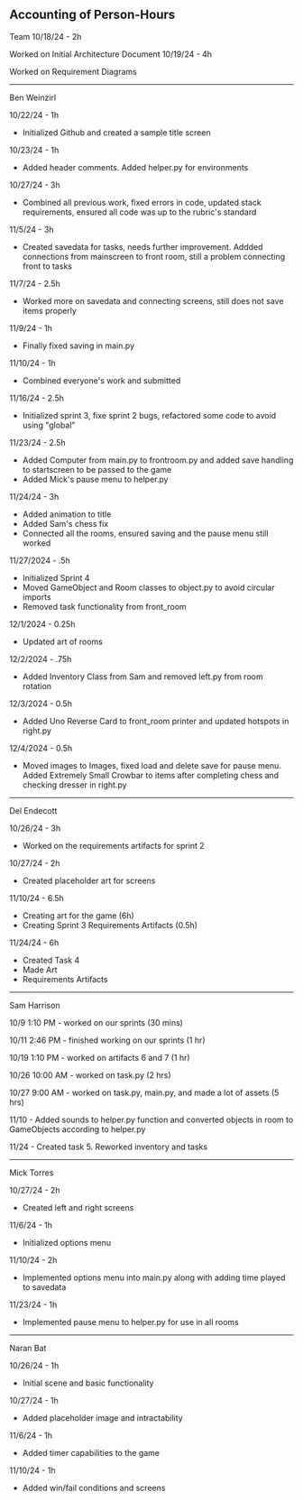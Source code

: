 Accounting of Person-Hours
---
Team 10/18/24 - 2h

Worked on Initial Architecture Document
10/19/24 - 4h

Worked on Requirement Diagrams

---
Ben Weinzirl

10/22/24 - 1h

* Initialized Github and created a sample title screen

10/23/24 - 1h

* Added header comments. Added helper.py for environments

10/27/24 - 3h

* Combined all previous work, fixed errors in code, updated stack requirements, ensured all code was up to the rubric's standard

11/5/24 - 3h

* Created savedata for tasks, needs further improvement. Addded connections from mainscreen to front room, still a problem connecting front to tasks

11/7/24 - 2.5h

* Worked more on savedata and connecting screens, still does not save items properly

11/9/24 - 1h

* Finally fixed saving in main.py

11/10/24 - 1h

* Combined everyone's work and submitted

11/16/24 - 2.5h

* Initialized sprint 3, fixe sprint 2 bugs, refactored some code to avoid using "global"

11/23/24 - 2.5h

* Added Computer from main.py to frontroom.py and added save handling to startscreen to be passed to the game
* Added Mick's pause menu to helper.py

11/24/24 - 3h

* Added animation to title
* Added Sam's chess fix
* Connected all the rooms, ensured saving and the pause menu still worked

11/27/2024 - .5h

* Initialized Sprint 4
* Moved GameObject and Room classes to object.py to avoid circular imports
* Removed task functionality from front_room

12/1/2024 - 0.25h

* Updated art of rooms

12/2/2024 - .75h

* Added Inventory Class from Sam and removed left.py from room rotation

12/3/2024 - 0.5h

* Added Uno Reverse Card to front_room printer and updated hotspots in right.py

12/4/2024 - 0.5h

* Moved images to Images, fixed load and delete save for pause menu. Added Extremely Small Crowbar to items after completing chess and checking dresser in right.py

---

Del Endecott

10/26/24 - 3h

* Worked on the requirements artifacts for sprint 2

10/27/24 - 2h

* Created placeholder art for screens

11/10/24 - 6.5h

* Creating art for the game (6h)
* Creating Sprint 3 Requirements Artifacts (0.5h)

11/24/24 - 6h

* Created Task 4
* Made Art
* Requirements Artifacts

---

Sam Harrison

10/9 1:10 PM - worked on our sprints (30 mins)

10/11 2:46 PM - finished working on our sprints (1 hr)

10/19 1:10 PM - worked on artifacts 6 and 7 (1 hr)

10/26 10:00 AM - worked on task.py (2 hrs)

10/27 9:00 AM - worked on task.py, main.py, and made a lot of assets (5 hrs)

11/10 - Added sounds to helper.py function and converted objects in room to GameObjects according to helper.py

11/24 - Created task 5. Reworked inventory and tasks

---

Mick Torres

10/27/24 - 2h

* Created left and right screens

11/6/24 - 1h

* Initialized options menu

11/10/24 - 2h

* Implemented options menu into main.py along with adding time played to savedata

11/23/24 - 1h

* Implemented pause menu to helper.py for use in all rooms

---

Naran Bat

10/26/24 - 1h

* Initial scene and basic functionality

10/27/24 - 1h

* Added placeholder image and intractability

11/6/24 - 1h

* Added timer capabilities to the game

11/10/24 - 1h

* Added win/fail conditions and screens
